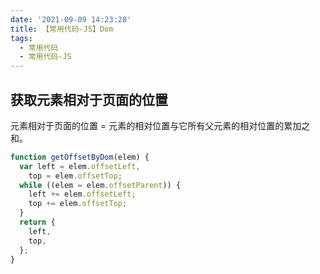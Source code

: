 ```yaml
---
date: '2021-09-09 14:23:28'
title: 【常用代码-JS】Dom
tags:
  - 常用代码
  - 常用代码-JS
---
```


## 获取元素相对于页面的位置

元素相对于页面的位置 = 元素的相对位置与它所有父元素的相对位置的累加之和。

```js
function getOffsetByDom(elem) {
  var left = elem.offsetLeft,
    top = elem.offsetTop;
  while ((elem = elem.offsetParent)) {
    left += elem.offsetLeft;
    top += elem.offsetTop;
  }
  return {
    left,
    top,
  };
}
```
